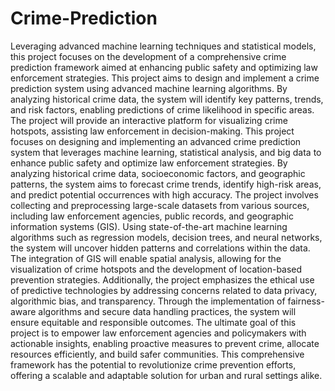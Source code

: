 # Crime-Prediction
Leveraging advanced machine learning techniques and statistical models, this project focuses on the development of a comprehensive crime prediction framework aimed at enhancing public safety and optimizing law enforcement strategies. 
This project aims to design and implement a crime prediction system using advanced machine learning algorithms. By analyzing historical crime data, the system will identify key patterns, trends, and risk factors, enabling predictions of crime likelihood in specific areas. The project will provide an interactive platform for visualizing crime hotspots, assisting law enforcement in decision-making. This project focuses on designing and implementing an advanced crime prediction system that leverages machine learning, statistical analysis, and big data to enhance public safety and optimize law enforcement strategies. By analyzing historical crime data, socioeconomic factors, and geographic patterns, the system aims to forecast crime trends, identify high-risk areas, and predict potential occurrences with high accuracy. The project involves collecting and preprocessing large-scale datasets from various sources, including law enforcement agencies, public records, and geographic information systems (GIS). Using state-of-the-art machine learning algorithms such as regression models, decision trees, and neural networks, the system will uncover hidden patterns and correlations within the data. The integration of GIS will enable spatial analysis, allowing for the visualization of crime hotspots and the development of location-based prevention strategies. Additionally, the project emphasizes the ethical use of predictive technologies by addressing concerns related to data privacy, algorithmic bias, and transparency. Through the implementation of fairness-aware algorithms and secure data handling practices, the system will ensure equitable and responsible outcomes. The ultimate goal of this project is to empower law enforcement agencies and policymakers with actionable insights, enabling proactive measures to prevent crime, allocate resources efficiently, and build safer communities. This comprehensive framework has the potential to revolutionize crime prevention efforts, offering a scalable and adaptable solution for urban and rural settings alike.
